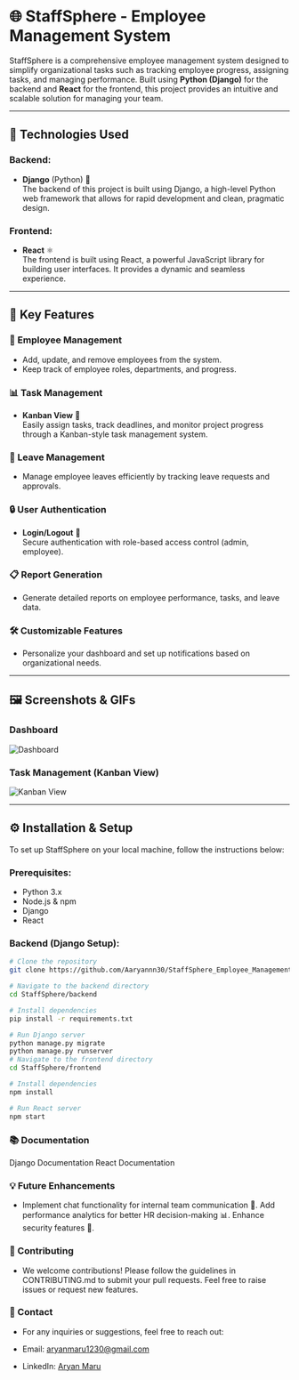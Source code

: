 # 🌐 StaffSphere - Employee Management System

StaffSphere is a comprehensive employee management system designed to simplify organizational tasks such as tracking employee progress, assigning tasks, and managing performance. Built using **Python (Django)** for the backend and **React** for the frontend, this project provides an intuitive and scalable solution for managing your team.

---

## 🚀 Technologies Used

### Backend:
- **Django** (Python) 🐍  
  The backend of this project is built using Django, a high-level Python web framework that allows for rapid development and clean, pragmatic design.

### Frontend:
- **React** ⚛️  
  The frontend is built using React, a powerful JavaScript library for building user interfaces. It provides a dynamic and seamless experience.

---

## 🎯 Key Features

### 👥 Employee Management
- Add, update, and remove employees from the system.
- Keep track of employee roles, departments, and progress.

### 📊 Task Management
- **Kanban View** 📝  
  Easily assign tasks, track deadlines, and monitor project progress through a Kanban-style task management system.

### 📅 Leave Management
- Manage employee leaves efficiently by tracking leave requests and approvals.

### 🔒 User Authentication
- **Login/Logout** 🔑  
  Secure authentication with role-based access control (admin, employee).

### 📋 Report Generation
- Generate detailed reports on employee performance, tasks, and leave data.

### 🛠️ Customizable Features
- Personalize your dashboard and set up notifications based on organizational needs.

---

## 🖼️ Screenshots & GIFs

### Dashboard
![Dashboard](link-to-screenshot.png)

### Task Management (Kanban View)
![Kanban View](link-to-gif.gif)

---

## ⚙️ Installation & Setup

To set up StaffSphere on your local machine, follow the instructions below:

### Prerequisites:
- Python 3.x
- Node.js & npm
- Django
- React

### Backend (Django Setup):

```bash
# Clone the repository
git clone https://github.com/Aaryannn30/StaffSphere_Employee_Management.git

# Navigate to the backend directory
cd StaffSphere/backend

# Install dependencies
pip install -r requirements.txt

# Run Django server
python manage.py migrate
python manage.py runserver
# Navigate to the frontend directory
cd StaffSphere/frontend

# Install dependencies
npm install

# Run React server
npm start
```

### 📚 Documentation

Django Documentation
React Documentation

### 💡 Future Enhancements

- Implement chat functionality for internal team communication 💬.
Add performance analytics for better HR decision-making 📊.
Enhance security features 🔐.

### 🤝 Contributing
- We welcome contributions! Please follow the guidelines in CONTRIBUTING.md to submit your pull requests. Feel free to raise issues or request new features.

### 📧 Contact
- For any inquiries or suggestions, feel free to reach out:

- Email: aryanmaru1230@gmail.com
- LinkedIn: [Aryan Maru](https://www.linkedin.com/in/aryan-maru-59372424a/)
